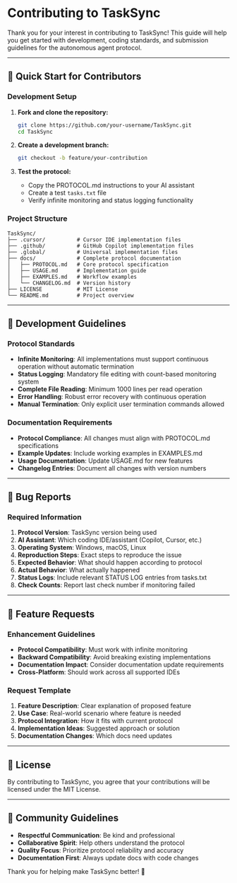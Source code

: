# Contributing to TaskSync

Thank you for your interest in contributing to TaskSync! This guide will help you get started with development, coding standards, and submission guidelines for the autonomous agent protocol.

---

## 🚀 Quick Start for Contributors

### Development Setup

1. **Fork and clone the repository:**

   ```bash
   git clone https://github.com/your-username/TaskSync.git
   cd TaskSync
   ```

2. **Create a development branch:**

   ```bash
   git checkout -b feature/your-contribution
   ```

3. **Test the protocol:**

   - Copy the PROTOCOL.md instructions to your AI assistant
   - Create a test `tasks.txt` file
   - Verify infinite monitoring and status logging functionality

### Project Structure

```text
TaskSync/
├── .cursor/          # Cursor IDE implementation files
├── .github/          # GitHub Copilot implementation files  
├── .global/          # Universal implementation files
├── docs/             # Complete protocol documentation
│   ├── PROTOCOL.md   # Core protocol specification
│   ├── USAGE.md      # Implementation guide
│   ├── EXAMPLES.md   # Workflow examples
│   └── CHANGELOG.md  # Version history
├── LICENSE           # MIT License
└── README.md         # Project overview
```

---

## 🔧 Development Guidelines

### Protocol Standards

- **Infinite Monitoring**: All implementations must support continuous operation without automatic termination
- **Status Logging**: Mandatory file editing with count-based monitoring system
- **Complete File Reading**: Minimum 1000 lines per read operation
- **Error Handling**: Robust error recovery with continuous operation
- **Manual Termination**: Only explicit user termination commands allowed

### Documentation Requirements

- **Protocol Compliance**: All changes must align with PROTOCOL.md specifications
- **Example Updates**: Include working examples in EXAMPLES.md
- **Usage Documentation**: Update USAGE.md for new features
- **Changelog Entries**: Document all changes with version numbers

---

## 🐛 Bug Reports

### Required Information

1. **Protocol Version**: TaskSync version being used
2. **AI Assistant**: Which coding IDE/assistant (Copilot, Cursor, etc.)
3. **Operating System**: Windows, macOS, Linux
4. **Reproduction Steps**: Exact steps to reproduce the issue
5. **Expected Behavior**: What should happen according to protocol
6. **Actual Behavior**: What actually happened
7. **Status Logs**: Include relevant STATUS LOG entries from tasks.txt
8. **Check Counts**: Report last check number if monitoring failed

---

## 🌟 Feature Requests

### Enhancement Guidelines

- **Protocol Compatibility**: Must work with infinite monitoring
- **Backward Compatibility**: Avoid breaking existing implementations
- **Documentation Impact**: Consider documentation update requirements
- **Cross-Platform**: Should work across all supported IDEs

### Request Template

1. **Feature Description**: Clear explanation of proposed feature
2. **Use Case**: Real-world scenario where feature is needed
3. **Protocol Integration**: How it fits with current protocol
4. **Implementation Ideas**: Suggested approach or solution
5. **Documentation Changes**: Which docs need updates
---

## 📄 License

By contributing to TaskSync, you agree that your contributions will be licensed under the MIT License.

---

## 🤝 Community Guidelines

- **Respectful Communication**: Be kind and professional
- **Collaborative Spirit**: Help others understand the protocol
- **Quality Focus**: Prioritize protocol reliability and accuracy
- **Documentation First**: Always update docs with code changes

Thank you for helping make TaskSync better! 🚀
